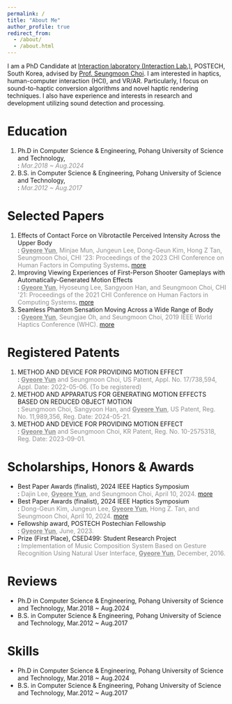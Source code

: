 ```yaml
---
permalink: /
title: "About Me"
author_profile: true
redirect_from: 
  - /about/
  - /about.html
---
```

I am a PhD Candidate at [Interaction laboratory (Interaction Lab.)](https://itneraction.postech.ac.kr), POSTECH, South Korea, advised by [Prof. Seungmoon Choi](https://choism.postech.ac.kr/).
I am interested in haptics, human-computer interaction (HCI), and VR/AR. Particularly, I focus on sound-to-haptic conversion algorithms and novel haptic rendering techniques.
I also have experience and interests in research and development utilizing sound detection and processing.

Education
======
1. Ph.D in Computer Science & Engineering, Pohang University of Science and Technology,   
:   _<span style="color:#909090">Mar.2018 ~ Aug.2024</span>_
1. B.S. in Computer Science & Engineering, Pohang University of Science and Technology,   
:   _<span style="color:#909090">Mar.2012 ~ Aug.2017</span>_

Selected Papers
======
1. Effects of Contact Force on Vibrotactile Perceived Intensity Across the Upper Body   
:   <span style="color:#909090"><u><b>Gyeore Yun</b></u>, Minjae Mun, Jungeun Lee, Dong-Geun Kim, Hong Z Tan, Seungmoon Choi, CHI &#039;23: Proceedings of the 2023 CHI Conference on Human Factors in Computing Systems</span>. [more](/publication/2023-04-19-Generating)
2. Improving Viewing Experiences of First-Person Shooter Gameplays with Automatically-Generated Motion Effects   
:   <span style="color:#909090"><u><b>Gyeore Yun</b></u>, Hyoseung Lee, Sangyoon Han, and Seungmoon Choi, CHI &#039;21: Proceedings of the 2021 CHI Conference on Human Factors in Computing Systems</span>. [more](/publication/2021-05-07-Improving)
3. Seamless Phantom Sensation Moving Across a Wide Range of Body   
:   <span style="color:#909090"><u><b>Gyeore Yun</b></u>, Seungjae Oh, and Seungmoon Choi, 2019 IEEE World Haptics Conference (WHC). [more](/publication/2019-07-09-Seamless)

Registered Patents
======
1. METHOD AND DEVICE FOR PROVIDING MOTION EFFECT   
:   <span style="color:#909090"><u><b>Gyeore Yun</b></u> and Seungmoon Choi, US Patent, Appl. No. 17/738,594, Appl. Date: 2022-05-06. (To be registered)</span>
2. METHOD AND APPARATUS FOR GENERATING MOTION EFFECTS BASED ON REDUCED OBJECT MOTION   
:   <span style="color:#909090">Seungmoon Choi, Sangyoon Han, and <u><b>Gyeore Yun</b></u>, US Patent, Reg. No. 11,989,356, Reg. Date: 2024-05-21.</span>
3. METHOD AND DEVICE FOR PROVIDING MOTION EFFECT   
:   <span style="color:#909090"><u><b>Gyeore Yun</b></u> and Seungmoon Choi, KR Patent, Reg. No. 10-2575318, Reg. Date: 2023-09-01.</span>

Scholarships, Honors & Awards
======
* Best Paper Awards (finalist), 2024 IEEE Haptics Symposium   
:   <span style="color:#909090">Dajin Lee, <u><b>Gyeore Yun</b></u>, and Seungmoon Choi, April 10, 2024.</span> [more](/publication/2024-01-15-Effects)
* Best Paper Awards (finalist), 2024 IEEE Haptics Symposium   
:   <span style="color:#909090">Dong-Geun Kim, Jungeun Lee, <u><b>Gyeore Yun</b></u>, Hong Z. Tan, and Seungmoon Choi, April 10, 2024.</span> [more](/publication/2024-01-15-Sound)
* Fellowship award, POSTECH Postechian Fellowship   
:   <span style="color:#909090"><u><b>Gyeore Yun</b></u>, June, 2023.</span>
* Prize (First Place), CSED499: Student Research Project   
:   <span style="color:#909090">Implementation of Music Composition System Based on Gesture Recognition Using Natural User Interface, <u><b>Gyeore Yun</b></u>, December, 2016.</span>

Reviews
======
* Ph.D in Computer Science & Engineering, Pohang University of Science and Technology, Mar.2018 ~ Aug.2024
* B.S. in Computer Science & Engineering, Pohang University of Science and Technology, Mar.2012 ~ Aug.2017

Skills
======
* Ph.D in Computer Science & Engineering, Pohang University of Science and Technology, Mar.2018 ~ Aug.2024
* B.S. in Computer Science & Engineering, Pohang University of Science and Technology, Mar.2012 ~ Aug.2017
